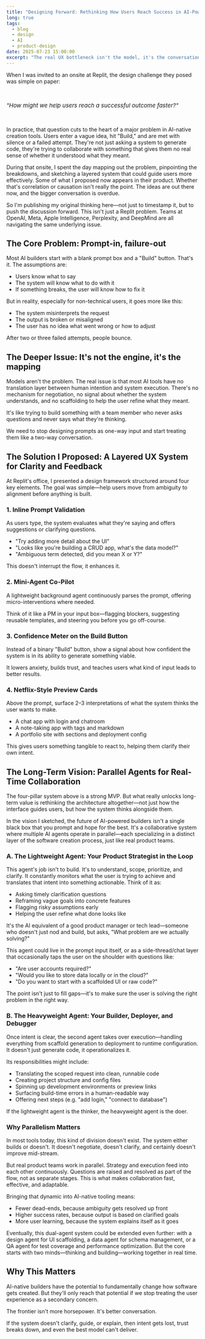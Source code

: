 ```yaml
---
title: "Designing Forward: Rethinking How Users Reach Success in AI-Powered Builders"
long: true
tags:
  - blog
  - design
  - AI
  - product-design
date: 2025-07-23 15:00:00
excerpt: "The real UX bottleneck isn't the model, it's the conversation."
---
```


When I was invited to an onsite at Replit, the design challenge they posed was simple on paper:

<br>

<span style="font-style: italic; font-size: 15px;">"How might we help users reach a successful outcome faster?"</span>

<br>

In practice, that question cuts to the heart of a major problem in AI-native creation tools. Users enter a vague idea, hit "Build," and are met with silence or a failed attempt. They're not just asking a system to generate code, they're trying to collaborate with something that gives them no real sense of whether it understood what they meant.

During that onsite, I spent the day mapping out the problem, pinpointing the breakdowns, and sketching a layered system that could guide users more effectively. Some of what I proposed now appears in their product. Whether that's correlation or causation isn't really the point. The ideas are out there now, and the bigger conversation is overdue.

So I'm publishing my original thinking here—not just to timestamp it, but to push the discussion forward. This isn't just a Replit problem. Teams at OpenAI, Meta, Apple Intelligence, Perplexity, and DeepMind are all navigating the same underlying issue.

## The Core Problem: Prompt-in, failure-out

Most AI builders start with a blank prompt box and a "Build" button. That's it. The assumptions are:

- Users know what to say
- The system will know what to do with it
- If something breaks, the user will know how to fix it

But in reality, especially for non-technical users, it goes more like this:

- The system misinterprets the request
- The output is broken or misaligned
- The user has no idea what went wrong or how to adjust

After two or three failed attempts, people bounce.

## The Deeper Issue: It's not the engine, it's the mapping

Models aren't the problem. The real issue is that most AI tools have no translation layer between human intention and system execution. There's no mechanism for negotiation, no signal about whether the system understands, and no scaffolding to help the user refine what they meant.

It's like trying to build something with a team member who never asks questions and never says what they're thinking.

We need to stop designing prompts as one-way input and start treating them like a two-way conversation.

## The Solution I Proposed: A Layered UX System for Clarity and Feedback

At Replit's office, I presented a design framework structured around four key elements. The goal was simple—help users move from ambiguity to alignment before anything is built.

### 1. Inline Prompt Validation

As users type, the system evaluates what they're saying and offers suggestions or clarifying questions.

- "Try adding more detail about the UI"
- "Looks like you're building a CRUD app, what's the data model?"
- "Ambiguous term detected, did you mean X or Y?"

This doesn't interrupt the flow, it enhances it.

### 2. Mini-Agent Co-Pilot

A lightweight background agent continuously parses the prompt, offering micro-interventions where needed.

Think of it like a PM in your input box—flagging blockers, suggesting reusable templates, and steering you before you go off-course.

### 3. Confidence Meter on the Build Button

Instead of a binary "Build" button, show a signal about how confident the system is in its ability to generate something viable.

It lowers anxiety, builds trust, and teaches users what kind of input leads to better results.

### 4. Netflix-Style Preview Cards

Above the prompt, surface 2–3 interpretations of what the system thinks the user wants to make.

- A chat app with login and chatroom
- A note-taking app with tags and markdown
- A portfolio site with sections and deployment config

This gives users something tangible to react to, helping them clarify their own intent.

## The Long-Term Vision: Parallel Agents for Real-Time Collaboration

The four-pillar system above is a strong MVP. But what really unlocks long-term value is rethinking the architecture altogether—not just how the interface guides users, but how the system thinks alongside them.

In the vision I sketched, the future of AI-powered builders isn't a single black box that you prompt and hope for the best. It's a collaborative system where multiple AI agents operate in parallel—each specializing in a distinct layer of the software creation process, just like real product teams.

### A. The Lightweight Agent: Your Product Strategist in the Loop

This agent's job isn't to build. It's to understand, scope, prioritize, and clarify.
It constantly monitors what the user is trying to achieve and translates that intent into something actionable. Think of it as:

- Asking timely clarification questions
- Reframing vague goals into concrete features
- Flagging risky assumptions early
- Helping the user refine what done looks like

It's the AI equivalent of a good product manager or tech lead—someone who doesn't just nod and build, but asks, "What problem are we actually solving?"

This agent could live in the prompt input itself, or as a side-thread/chat layer that occasionally taps the user on the shoulder with questions like:

- "Are user accounts required?"
- "Would you like to store data locally or in the cloud?"
- "Do you want to start with a scaffolded UI or raw code?"

The point isn't just to fill gaps—it's to make sure the user is solving the right problem in the right way.

### B. The Heavyweight Agent: Your Builder, Deployer, and Debugger

Once intent is clear, the second agent takes over execution—handling everything from scaffold generation to deployment to runtime configuration. It doesn't just generate code, it operationalizes it.

Its responsibilities might include:

- Translating the scoped request into clean, runnable code
- Creating project structure and config files
- Spinning up development environments or preview links
- Surfacing build-time errors in a human-readable way
- Offering next steps (e.g. "add login," "connect to database")

If the lightweight agent is the thinker, the heavyweight agent is the doer.

### Why Parallelism Matters

In most tools today, this kind of division doesn't exist. The system either builds or doesn't. It doesn't negotiate, doesn't clarify, and certainly doesn't improve mid-stream.

But real product teams work in parallel. Strategy and execution feed into each other continuously. Questions are raised and resolved as part of the flow, not as separate stages. This is what makes collaboration fast, effective, and adaptable.

Bringing that dynamic into AI-native tooling means:

- Fewer dead-ends, because ambiguity gets resolved up front
- Higher success rates, because output is based on clarified goals
- More user learning, because the system explains itself as it goes

Eventually, this dual-agent system could be extended even further: with a design agent for UI scaffolding, a data agent for schema management, or a QA agent for test coverage and performance optimization. But the core starts with two minds—thinking and building—working together in real time.

## Why This Matters

AI-native builders have the potential to fundamentally change how software gets created. But they'll only reach that potential if we stop treating the user experience as a secondary concern.

The frontier isn't more horsepower. It's better conversation.

If the system doesn't clarify, guide, or explain, then intent gets lost, trust breaks down, and even the best model can't deliver.